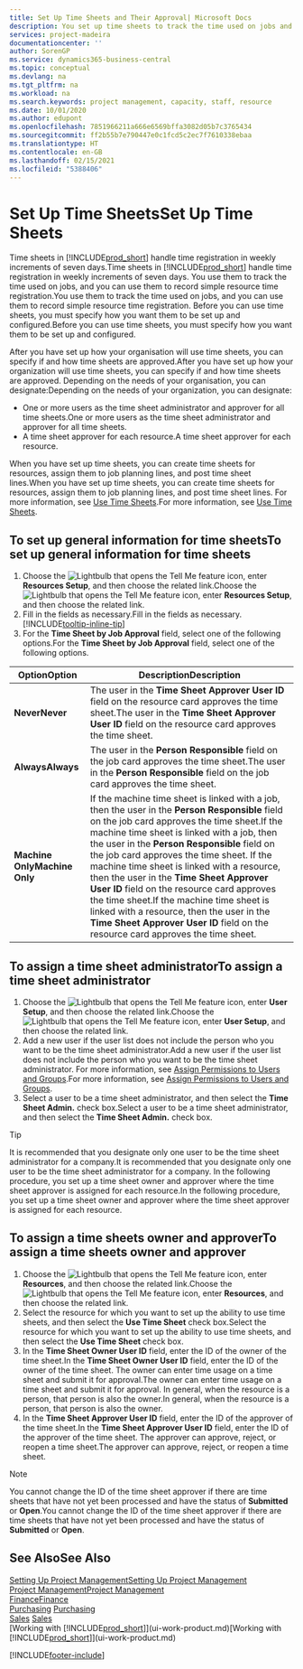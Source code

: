 ```yaml
---
title: Set Up Time Sheets and Their Approval| Microsoft Docs
description: You set up time sheets to track the time used on jobs and using resources, helping you with project management, staffing, and capacity
services: project-madeira
documentationcenter: ''
author: SorenGP
ms.service: dynamics365-business-central
ms.topic: conceptual
ms.devlang: na
ms.tgt_pltfrm: na
ms.workload: na
ms.search.keywords: project management, capacity, staff, resource
ms.date: 10/01/2020
ms.author: edupont
ms.openlocfilehash: 7851966211a666e6569bffa3082d05b7c3765434
ms.sourcegitcommit: ff2b55b7e790447e0c1fcd5c2ec7f7610338ebaa
ms.translationtype: HT
ms.contentlocale: en-GB
ms.lasthandoff: 02/15/2021
ms.locfileid: "5388406"
---
```

# <a name="set-up-time-sheets"></a><span data-ttu-id="7601a-103">Set Up Time Sheets</span><span class="sxs-lookup"><span data-stu-id="7601a-103">Set Up Time Sheets</span></span>
<span data-ttu-id="7601a-104">Time sheets in [!INCLUDE[prod_short](includes/prod_short.md)] handle time registration in weekly increments of seven days.</span><span class="sxs-lookup"><span data-stu-id="7601a-104">Time sheets in [!INCLUDE[prod_short](includes/prod_short.md)] handle time registration in weekly increments of seven days.</span></span> <span data-ttu-id="7601a-105">You use them to track the time used on jobs, and you can use them to record simple resource time registration.</span><span class="sxs-lookup"><span data-stu-id="7601a-105">You use them to track the time used on jobs, and you can use them to record simple resource time registration.</span></span> <span data-ttu-id="7601a-106">Before you can use time sheets, you must specify how you want them to be set up and configured.</span><span class="sxs-lookup"><span data-stu-id="7601a-106">Before you can use time sheets, you must specify how you want them to be set up and configured.</span></span>

<span data-ttu-id="7601a-107">After you have set up how your organisation will use time sheets, you can specify if and how time sheets are approved.</span><span class="sxs-lookup"><span data-stu-id="7601a-107">After you have set up how your organization will use time sheets, you can specify if and how time sheets are approved.</span></span> <span data-ttu-id="7601a-108">Depending on the needs of your organisation, you can designate:</span><span class="sxs-lookup"><span data-stu-id="7601a-108">Depending on the needs of your organization, you can designate:</span></span>

* <span data-ttu-id="7601a-109">One or more users as the time sheet administrator and approver for all time sheets.</span><span class="sxs-lookup"><span data-stu-id="7601a-109">One or more users as the time sheet administrator and approver for all time sheets.</span></span>
* <span data-ttu-id="7601a-110">A time sheet approver for each resource.</span><span class="sxs-lookup"><span data-stu-id="7601a-110">A time sheet approver for each resource.</span></span>

<span data-ttu-id="7601a-111">When you have set up time sheets, you can create time sheets for resources, assign them to job planning lines, and post time sheet lines.</span><span class="sxs-lookup"><span data-stu-id="7601a-111">When you have set up time sheets, you can create time sheets for resources, assign them to job planning lines, and post time sheet lines.</span></span> <span data-ttu-id="7601a-112">For more information, see [Use Time Sheets](projects-how-use-time-sheets.md).</span><span class="sxs-lookup"><span data-stu-id="7601a-112">For more information, see [Use Time Sheets](projects-how-use-time-sheets.md).</span></span>

## <a name="to-set-up-general-information-for-time-sheets"></a><span data-ttu-id="7601a-113">To set up general information for time sheets</span><span class="sxs-lookup"><span data-stu-id="7601a-113">To set up general information for time sheets</span></span>
1. <span data-ttu-id="7601a-114">Choose the ![Lightbulb that opens the Tell Me feature](media/ui-search/search_small.png "Tell me what you want to do") icon, enter **Resources Setup**, and then choose the related link.</span><span class="sxs-lookup"><span data-stu-id="7601a-114">Choose the ![Lightbulb that opens the Tell Me feature](media/ui-search/search_small.png "Tell me what you want to do") icon, enter **Resources Setup**, and then choose the related link.</span></span>  
2. <span data-ttu-id="7601a-115">Fill in the fields as necessary.</span><span class="sxs-lookup"><span data-stu-id="7601a-115">Fill in the fields as necessary.</span></span> [!INCLUDE[tooltip-inline-tip](includes/tooltip-inline-tip_md.md)]
3. <span data-ttu-id="7601a-116">For the **Time Sheet by Job Approval** field, select one of the following options.</span><span class="sxs-lookup"><span data-stu-id="7601a-116">For the **Time Sheet by Job Approval** field, select one of the following options.</span></span>

| <span data-ttu-id="7601a-117">Option</span><span class="sxs-lookup"><span data-stu-id="7601a-117">Option</span></span> | <span data-ttu-id="7601a-118">Description</span><span class="sxs-lookup"><span data-stu-id="7601a-118">Description</span></span> |
| --- | --- |
| <span data-ttu-id="7601a-119">**Never**</span><span class="sxs-lookup"><span data-stu-id="7601a-119">**Never**</span></span> |<span data-ttu-id="7601a-120">The user in the **Time Sheet Approver User ID** field on the resource card approves the time sheet.</span><span class="sxs-lookup"><span data-stu-id="7601a-120">The user in the **Time Sheet Approver User ID** field on the resource card approves the time sheet.</span></span> |
| <span data-ttu-id="7601a-121">**Always**</span><span class="sxs-lookup"><span data-stu-id="7601a-121">**Always**</span></span> |<span data-ttu-id="7601a-122">The user in the **Person Responsible** field on the job card approves the time sheet.</span><span class="sxs-lookup"><span data-stu-id="7601a-122">The user in the **Person Responsible** field on the job card approves the time sheet.</span></span> |
| <span data-ttu-id="7601a-123">**Machine Only**</span><span class="sxs-lookup"><span data-stu-id="7601a-123">**Machine Only**</span></span> |<span data-ttu-id="7601a-124">If the machine time sheet is linked with a job, then the user in the **Person Responsible** field on the job card approves the time sheet.</span><span class="sxs-lookup"><span data-stu-id="7601a-124">If the machine time sheet is linked with a job, then the user in the **Person Responsible** field on the job card approves the time sheet.</span></span> <span data-ttu-id="7601a-125">If the machine time sheet is linked with a resource, then the user in the **Time Sheet Approver User ID** field on the resource card approves the time sheet.</span><span class="sxs-lookup"><span data-stu-id="7601a-125">If the machine time sheet is linked with a resource, then the user in the **Time Sheet Approver User ID** field on the resource card approves the time sheet.</span></span> |

## <a name="to-assign-a-time-sheet-administrator"></a><span data-ttu-id="7601a-126">To assign a time sheet administrator</span><span class="sxs-lookup"><span data-stu-id="7601a-126">To assign a time sheet administrator</span></span>
1. <span data-ttu-id="7601a-127">Choose the ![Lightbulb that opens the Tell Me feature](media/ui-search/search_small.png "Tell me what you want to do") icon, enter **User Setup**, and then choose the related link.</span><span class="sxs-lookup"><span data-stu-id="7601a-127">Choose the ![Lightbulb that opens the Tell Me feature](media/ui-search/search_small.png "Tell me what you want to do") icon, enter **User Setup**, and then choose the related link.</span></span>  
2. <span data-ttu-id="7601a-128">Add a new user if the user list does not include the person who you want to be the time sheet administrator.</span><span class="sxs-lookup"><span data-stu-id="7601a-128">Add a new user if the user list does not include the person who you want to be the time sheet administrator.</span></span> <span data-ttu-id="7601a-129">For more information, see [Assign Permissions to Users and Groups](ui-define-granular-permissions.md).</span><span class="sxs-lookup"><span data-stu-id="7601a-129">For more information, see [Assign Permissions to Users and Groups](ui-define-granular-permissions.md).</span></span>
3. <span data-ttu-id="7601a-130">Select a user to be a time sheet administrator, and then select the **Time Sheet Admin.** check box.</span><span class="sxs-lookup"><span data-stu-id="7601a-130">Select a user to be a time sheet administrator, and then select the **Time Sheet Admin.** check box.</span></span>  

> [!TIP]  
>   <span data-ttu-id="7601a-131">It is recommended that you designate only one user to be the time sheet administrator for a company.</span><span class="sxs-lookup"><span data-stu-id="7601a-131">It is recommended that you designate only one user to be the time sheet administrator for a company.</span></span> <span data-ttu-id="7601a-132">In the following procedure, you set up a time sheet owner and approver where the time sheet approver is assigned for each resource.</span><span class="sxs-lookup"><span data-stu-id="7601a-132">In the following procedure, you set up a time sheet owner and approver where the time sheet approver is assigned for each resource.</span></span>  

## <a name="to-assign-a-time-sheets-owner-and-approver"></a><span data-ttu-id="7601a-133">To assign a time sheets owner and approver</span><span class="sxs-lookup"><span data-stu-id="7601a-133">To assign a time sheets owner and approver</span></span>
1. <span data-ttu-id="7601a-134">Choose the ![Lightbulb that opens the Tell Me feature](media/ui-search/search_small.png "Tell me what you want to do") icon, enter **Resources**, and then choose the related link.</span><span class="sxs-lookup"><span data-stu-id="7601a-134">Choose the ![Lightbulb that opens the Tell Me feature](media/ui-search/search_small.png "Tell me what you want to do") icon, enter **Resources**, and then choose the related link.</span></span>
2. <span data-ttu-id="7601a-135">Select the resource for which you want to set up the ability to use time sheets, and then select the **Use Time Sheet** check box.</span><span class="sxs-lookup"><span data-stu-id="7601a-135">Select the resource for which you want to set up the ability to use time sheets, and then select the **Use Time Sheet** check box.</span></span>  
3. <span data-ttu-id="7601a-136">In the **Time Sheet Owner User ID** field, enter the ID of the owner of the time sheet.</span><span class="sxs-lookup"><span data-stu-id="7601a-136">In the **Time Sheet Owner User ID** field, enter the ID of the owner of the time sheet.</span></span> <span data-ttu-id="7601a-137">The owner can enter time usage on a time sheet and submit it for approval.</span><span class="sxs-lookup"><span data-stu-id="7601a-137">The owner can enter time usage on a time sheet and submit it for approval.</span></span> <span data-ttu-id="7601a-138">In general, when the resource is a person, that person is also the owner.</span><span class="sxs-lookup"><span data-stu-id="7601a-138">In general, when the resource is a person, that person is also the owner.</span></span>  
4. <span data-ttu-id="7601a-139">In the **Time Sheet Approver User ID** field, enter the ID of the approver of the time sheet.</span><span class="sxs-lookup"><span data-stu-id="7601a-139">In the **Time Sheet Approver User ID** field, enter the ID of the approver of the time sheet.</span></span> <span data-ttu-id="7601a-140">The approver can approve, reject, or reopen a time sheet.</span><span class="sxs-lookup"><span data-stu-id="7601a-140">The approver can approve, reject, or reopen a time sheet.</span></span>  

> [!NOTE]  
>   <span data-ttu-id="7601a-141">You cannot change the ID of the time sheet approver if there are time sheets that have not yet been processed and have the status of **Submitted** or **Open**.</span><span class="sxs-lookup"><span data-stu-id="7601a-141">You cannot change the ID of the time sheet approver if there are time sheets that have not yet been processed and have the status of **Submitted** or **Open**.</span></span>

## <a name="see-also"></a><span data-ttu-id="7601a-142">See Also</span><span class="sxs-lookup"><span data-stu-id="7601a-142">See Also</span></span>
[<span data-ttu-id="7601a-143">Setting Up Project Management</span><span class="sxs-lookup"><span data-stu-id="7601a-143">Setting Up Project Management</span></span>](projects-setup-projects.md)  
[<span data-ttu-id="7601a-144">Project Management</span><span class="sxs-lookup"><span data-stu-id="7601a-144">Project Management</span></span>](projects-manage-projects.md)  
[<span data-ttu-id="7601a-145">Finance</span><span class="sxs-lookup"><span data-stu-id="7601a-145">Finance</span></span>](finance.md)  
<span data-ttu-id="7601a-146">[Purchasing](purchasing-manage-purchasing.md)       </span><span class="sxs-lookup"><span data-stu-id="7601a-146">[Purchasing](purchasing-manage-purchasing.md)       </span></span>  
<span data-ttu-id="7601a-147">[Sales](sales-manage-sales.md)    </span><span class="sxs-lookup"><span data-stu-id="7601a-147">[Sales](sales-manage-sales.md)    </span></span>  
<span data-ttu-id="7601a-148">[Working with [!INCLUDE[prod_short](includes/prod_short.md)]](ui-work-product.md)</span><span class="sxs-lookup"><span data-stu-id="7601a-148">[Working with [!INCLUDE[prod_short](includes/prod_short.md)]](ui-work-product.md)</span></span>  


[!INCLUDE[footer-include](includes/footer-banner.md)]